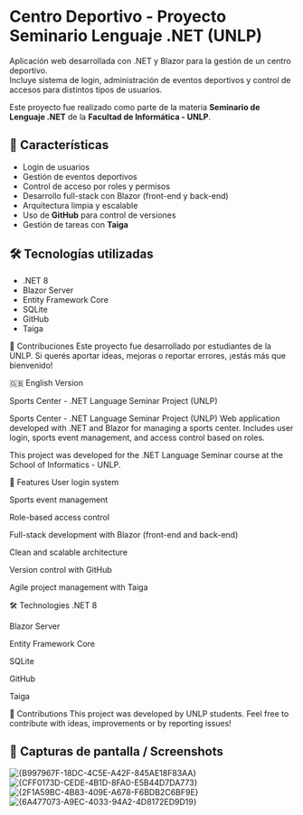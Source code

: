 # Centro Deportivo - Proyecto Seminario Lenguaje .NET (UNLP)


Aplicación web desarrollada con .NET y Blazor para la gestión de un centro deportivo.  
Incluye sistema de login, administración de eventos deportivos y control de accesos para distintos tipos de usuarios.

Este proyecto fue realizado como parte de la materia **Seminario de Lenguaje .NET** de la **Facultad de Informática - UNLP**.

## 🚀 Características

- Login de usuarios
- Gestión de eventos deportivos
- Control de acceso por roles y permisos
- Desarrollo full-stack con Blazor (front-end y back-end)
- Arquitectura limpia y escalable
- Uso de **GitHub** para control de versiones
- Gestión de tareas con **Taiga**

## 🛠️ Tecnologías utilizadas

- .NET 8
- Blazor Server
- Entity Framework Core
- SQLite
- GitHub
- Taiga

🙌 Contribuciones
Este proyecto fue desarrollado por estudiantes de la UNLP.
Si querés aportar ideas, mejoras o reportar errores, ¡estás más que bienvenido!


🇬🇧 English Version


Sports Center - .NET Language Seminar Project (UNLP)

   Sports Center - .NET Language Seminar Project (UNLP)
Web application developed with .NET and Blazor for managing a sports center.
Includes user login, sports event management, and access control based on roles.

This project was developed for the .NET Language Seminar course at the School of Informatics - UNLP.

🚀 Features
User login system

Sports event management

Role-based access control

Full-stack development with Blazor (front-end and back-end)

Clean and scalable architecture

Version control with GitHub

Agile project management with Taiga

🛠️ Technologies
.NET 8

Blazor Server

Entity Framework Core

SQLite

GitHub

Taiga

🙌 Contributions
This project was developed by UNLP students.
Feel free to contribute with ideas, improvements or by reporting issues!

## 📸 Capturas de pantalla / Screenshots


![{B997967F-18DC-4C5E-A42F-845AE18F83AA}](https://github.com/user-attachments/assets/a7401364-46ec-4580-9fb2-fd27880f3c2e)
![{CFF0173D-CEDE-4B1D-8FA0-E5B44D7DA773}](https://github.com/user-attachments/assets/8a9f1429-2e9c-4d72-b53c-cf9de42ba8f3)
![{2F1A59BC-4B83-409E-A678-F6BDB2C6BF9E}](https://github.com/user-attachments/assets/4650c3ef-f292-49c8-b07b-a95bc4423641)
![{6A477073-A9EC-4033-94A2-4D8172ED9D19}](https://github.com/user-attachments/assets/451e0ec9-9d2d-49b1-8022-d691966af1e9)





